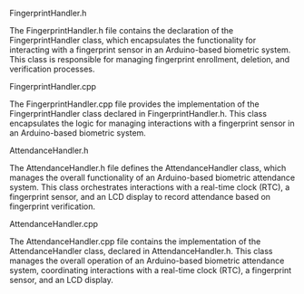 FingerprintHandler.h 

The FingerprintHandler.h file contains the declaration of the FingerprintHandler class, which encapsulates the functionality for interacting with a fingerprint sensor in an Arduino-based biometric system. This class is responsible for managing fingerprint enrollment, deletion, and verification processes.



FingerprintHandler.cpp 

The FingerprintHandler.cpp file provides the implementation of the FingerprintHandler class declared in FingerprintHandler.h. This class encapsulates the logic for managing interactions with a fingerprint sensor in an Arduino-based biometric system.



AttendanceHandler.h 

The AttendanceHandler.h file defines the AttendanceHandler class, which manages the overall functionality of an Arduino-based biometric attendance system. This class orchestrates interactions with a real-time clock (RTC), a fingerprint sensor, and an LCD display to record attendance based on fingerprint verification.



AttendanceHandler.cpp 

The AttendanceHandler.cpp file contains the implementation of the AttendanceHandler class, declared in AttendanceHandler.h. This class manages the overall operation of an Arduino-based biometric attendance system, coordinating interactions with a real-time clock (RTC), a fingerprint sensor, and an LCD display.
